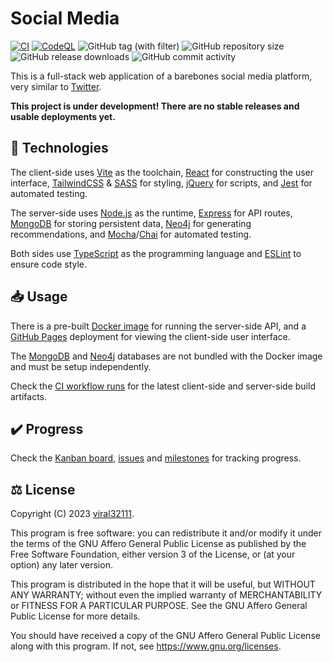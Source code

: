 # Social Media

[![CI](https://github.com/viral32111/social-media/actions/workflows/ci.yml/badge.svg)](https://github.com/viral32111/social-media/actions/workflows/ci.yml)
[![CodeQL](https://github.com/viral32111/social-media/actions/workflows/codeql.yml/badge.svg)](https://github.com/viral32111/social-media/actions/workflows/codeql.yml)
![GitHub tag (with filter)](https://img.shields.io/github/v/tag/viral32111/social-media?label=Latest)
![GitHub repository size](https://img.shields.io/github/repo-size/viral32111/social-media?label=Size)
![GitHub release downloads](https://img.shields.io/github/downloads/viral32111/social-media/total?label=Downloads)
![GitHub commit activity](https://img.shields.io/github/commit-activity/m/viral32111/social-media?label=Commits)

This is a full-stack web application of a barebones social media platform, very similar to [Twitter](https://twitter.com).

**This project is under development! There are no stable releases and usable deployments yet.**

## 📡 Technologies

The client-side uses [Vite](https://vitejs.dev) as the toolchain, [React](https://react.dev) for constructing the user interface, [TailwindCSS](https://tailwindcss.com) & [SASS](https://sass-lang.com) for styling, [jQuery](https://jquery.com) for scripts, and [Jest](https://jestjs.io) for automated testing.

The server-side uses [Node.js](https://nodejs.org) as the runtime, [Express](https://expressjs.com) for API routes, [MongoDB](https://www.mongodb.com) for storing persistent data, [Neo4j](https://neo4j.com) for generating recommendations, and [Mocha](https://mochajs.org)/[Chai](https://www.chaijs.com) for automated testing.

Both sides use [TypeScript](https://www.typescriptlang.org) as the programming language and [ESLint](https://eslint.org) to ensure code style.

## 📥 Usage

There is a pre-built [Docker image](https://github.com/viral32111/social-media/pkgs/container/social-media) for running the server-side API, and a [GitHub Pages](https://github.com/viral32111/social-media/deployments/activity_log?environment=github-pages) deployment for viewing the client-side user interface.

The [MongoDB](https://www.mongodb.com) and [Neo4j](https://neo4j.com) databases are not bundled with the Docker image and must be setup independently.

Check the [CI workflow runs](https://github.com/viral32111/social-media/actions/workflows/ci.yml) for the latest client-side and server-side build artifacts.

## ✔️ Progress

Check the [Kanban board](https://github.com/users/viral32111/projects/10), [issues](https://github.com/viral32111/social-media/issues?q=is%3Aissue) and [milestones](https://github.com/viral32111/social-media/milestones) for tracking progress.

## ⚖️ License

Copyright (C) 2023 [viral32111](https://viral32111.com).

This program is free software: you can redistribute it and/or modify
it under the terms of the GNU Affero General Public License as
published by the Free Software Foundation, either version 3 of the
License, or (at your option) any later version.

This program is distributed in the hope that it will be useful,
but WITHOUT ANY WARRANTY; without even the implied warranty of
MERCHANTABILITY or FITNESS FOR A PARTICULAR PURPOSE. See the
GNU Affero General Public License for more details.

You should have received a copy of the GNU Affero General Public License
along with this program. If not, see https://www.gnu.org/licenses.

